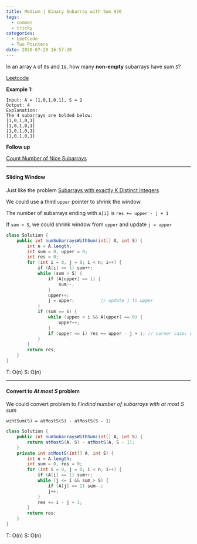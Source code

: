 ```yaml
---
title: Medium | Binary Subarray with Sum 930
tags:
  - common
  - tricky
categories:
  - Leetcode
  - Two Pointers
date: 2020-07-28 16:57:20
---
```


In an array `A` of `0`s and `1`s, how many **non-empty** subarrays have sum `S`?

[Leetcode](https://leetcode.com/problems/binary-subarrays-with-sum/)

<!--more-->

**Example 1:**

```
Input: A = [1,0,1,0,1], S = 2
Output: 4
Explanation: 
The 4 subarrays are bolded below:
[1,0,1,0,1]
[1,0,1,0,1]
[1,0,1,0,1]
[1,0,1,0,1]
```

**Follow up**

[Count Number of Nice Subarrays](https://leetcode.com/problems/count-number-of-nice-subarrays/)

---

#### Sliding Window

Just like the problem [Subarrays with exactly K Distinct Integers](https://leetcode.com/problems/subarrays-with-k-different-integers/)

We could use a third `upper` pointer to shrink the window.

The number of subarrays ending with `A[i]` is `res += upper - j + 1`

If `sum > S`, we could shrink window from `upper` and update `j = upper`

```java
class Solution {
    public int numSubarraysWithSum(int[] A, int S) {
        int n = A.length;
        int sum = 0, upper = 0;
        int res = 0;
        for (int i = 0, j = 0; i < n; i++) {
            if (A[i] == 1) sum++;
            while (sum > S) {
                if (A[upper] == 1) {
                    sum--;
                }
                upper++;
                j = upper;			// update j to upper
            }
            if (sum == S) {
                while (upper < i && A[upper] == 0) {
                    upper++;
                }
                if (upper <= i) res += upper - j + 1; // corner case: upper > i
            }
        }
        return res;
    }
}
```

T: O(n)			S: O(n)

---

#### Convert to *At most S* problem

We could convert problem to *Findind number of subarrays with at most S sum*

`wihtSum(S) = atMostS(S) - atMostS(S - 1)`

```java
class Solution {
    public int numSubarraysWithSum(int[] A, int S) {
        return atMostS(A, S) - atMostS(A, S - 1);
    }
    private int atMostS(int[] A, int S) {
        int n = A.length;
        int sum = 0, res = 0;
        for (int i = 0, j = 0; i < n; i++) {
            if (A[i] == 1) sum++;
            while (j <= i && sum > S) {
                if (A[j] == 1) sum--;
                j++;
            }
            res += i - j + 1;
        }
        return res;
    }
}
```

T: O(n)		S: O(n)

